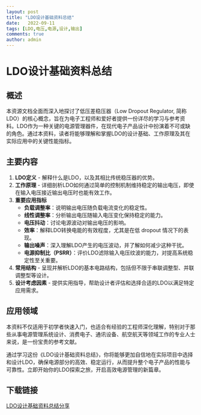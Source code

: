 ```yaml
---
layout: post
title: "LDO设计基础资料总结"
date:   2022-09-11
tags: [LDO,电压,电源,设计,输出]
comments: true
author: admin
---
```

# LDO设计基础资料总结

## 概述

本资源文档全面而深入地探讨了低压差稳压器（Low Dropout Regulator, 简称LDO）的核心概念，旨在为电子工程师和爱好者提供一份详尽的学习与参考资料。LDO作为一种关键的电源管理器件，在现代电子产品设计中扮演着不可或缺的角色。通过本资料，读者将能够理解和掌握LDO的设计基础、工作原理及其在实际应用中的关键性能指标。

## 主要内容

1. **LDO定义** - 解释什么是LDO，以及其相比传统稳压器的优势。
2. **工作原理** - 详细剖析LDO如何通过简单的控制机制维持稳定的输出电压，即使在输入电压接近输出电压时也能有效工作。
3. **重要应用指标**
   - **负载调整率**：说明输出电压随负载电流变化的稳定性。
   - **线性调整率**：分析输出电压随输入电压变化保持稳定的能力。
   - **电压抖动**：讨论电源波动对输出电压的影响。
   - **效率**：解释LDO转换电能的有效程度，尤其是在低 dropout 情况下的表现。
   - **输出噪声**：深入理解LDO产生的电压波动，并了解如何减少这种干扰。
   - **电源抑制比（PSRR）**：评价LDO滤除输入电压纹波的能力，对提高系统稳定性至关重要。
4. **常用结构** - 呈现并解析LDO的基本电路结构，包括但不限于串联调整型、并联调整型等设计。
5. **设计考虑因素** - 提供实用指导，帮助设计者评估和选择合适的LDO以满足特定应用需求。

## 应用领域

本资料不仅适用于初学者快速入门，也适合有经验的工程师深化理解，特别对于那些从事电源管理系统设计、消费电子、通讯设备、航空航天等领域工作的专业人士来说，是一份宝贵的参考文献。

通过学习这份《LDO设计基础资料总结》，你将能够更加自信地在实际项目中选择和设计LDO，确保电源部分的高效、稳定运行，从而提升整个电子产品的性能与可靠性。立即开始你的LDO探索之旅，开启高效电源管理的新篇章。

## 下载链接

[LDO设计基础资料总结分享](https://pan.quark.cn/s/f1cc8163e409)